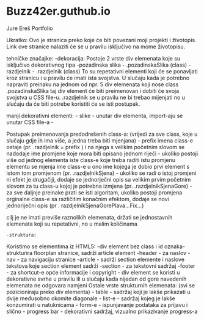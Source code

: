# Buzz42er.guthub.io
Jure Ereš Portfolio

Ukratko:
Ovo je stranica preko koje će biti povezani moji projekti i životopis. Link ove stranice nalaziti će se u pravilu isključivo na mome životopisu. 

tehničke značajke:
    -dekoracija:
Postoje 2 vrste div elemenata koje su isključivo dekorativnog tipa
        -pozadinska slika - .pozadinskaSlika (class)
        -razdjelnik - .razdjelnik (class)
To su repetativni elementi koji će se ponavljati kroz stranicu i u pravilu će imati ista svojstva. U slučaju kada je potrebno napraviti preinaku na jednom od npr. 5 div elemenata koji nose class .pozadinskaSlika taj div element će biti preimenovan i dobiti će svoja svojstva u CSS file-u. .razdjelnik se u pravilu ne bi trebao mijenjati no u slučaju da će biti potrebe koristiti će se isti postupak.

manji dekorativni elementi:
    - slike - unutar div elementa, import-aju se unutar CSS file-a 
    - 

Postupak preimenovanja predodrešenih class-a: (vrijedi za sve class, koje u slučaju gdje ih ima više, a jedna treba biti mjenjana)
    - prefix imena class-e ostaje (pr. .razdjelnik = prefix ) i na njega s velikim početnim slovom se nadodaje ime promjene koje mora biti opisano jednom riječi
    - ukoliko postoji više od jednog elementa iste class-e koje treba raditi istu promjenu elementu se mjenja ime class-e u ono ime kojega je dobio prvi element s istom tom promjenom (pr. .razdjelnikSjena)
    - ukoliko se radi o istoj promjeni ni efekt je drugačiji, dodaje se jednorječni opis sa velikim prvim početnim slovom za tu class-u kojoj je potrebna izmjena (pr. .razdjelnikSjenaGore)
    - za sve daljnje preinake prati se isti algoritam, ukoliko postoji promjena orginalne class-e sa različitim konačnim efektom, dodaje se novi jednoriječni opis (pr . razdjelnikSjenaGorePlava...Fix...)

cilj je ne imati previše raznolikih elemenata, držati se jednostavnih elemenata koji su repetativni, no u malim količinama

    -struktura:
Koristimo se elementima iz HTML5:
        -div element bez class i id oznaka- strukturira floorplan stranice, sadrži article element
        -header - za naslov
        -nav - za navigaciju stranice
        -article - sadrži section elemente i naslove tekstova koje section element sadrži
        -section - za tekstovni sadržaj
        -footer - za shortcut-e opće informacije i copyright
        - div element se koristi u dekorativne svrhe u pravilu ili u slučaju kada nijedan od gore navedenih elemenata ne odgovara namjeni
Ostale vrste strukturnih elemenata:
(svi se pozicioniraju preko div elementa)
    - table - sadržaj koji je lakše prikazati u dvije međusobno okomite diagonale
    - list-e - sadržaj kojeg je lakše konzumirati u natuknicama
    - form-e - ispunjavanje podataka za prijavu i slično
    - progress bar - dekorativni sadržaj, vizualno prikazivanje progress-a


